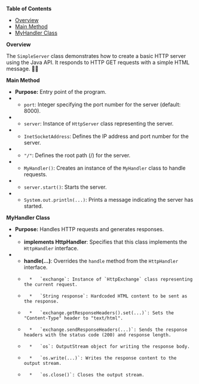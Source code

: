 **Table of Contents**

* [Overview](#overview)
* [Main Method](#main-method)
* [MyHandler Class](#myhandler-class)

**Overview**

The `SimpleServer` class demonstrates how to create a basic HTTP server using the Java API. It responds to HTTP GET requests with a simple HTML message. 🏃‍♀️

**Main Method**

*   **Purpose:** Entry point of the program.
*   *   `port`: Integer specifying the port number for the server (default: 8000).
*   *   `server`: Instance of `HttpServer` class representing the server.
*   *   `InetSocketAddress`: Defines the IP address and port number for the server.
*   *   `"/"`: Defines the root path (/) for the server.
*   *   `MyHandler()`: Creates an instance of the `MyHandler` class to handle requests.
*   *   `server.start()`: Starts the server.
*   *   `System.out.println(...)`: Prints a message indicating the server has started.

**MyHandler Class**

*   **Purpose:** Handles HTTP requests and generates responses.
*   *   **implements HttpHandler**: Specifies that this class implements the `HttpHandler` interface.
*   *   **handle(...)**: Overrides the `handle` method from the `HttpHandler` interface.
    *       *   `exchange`: Instance of `HttpExchange` class representing the current request.
    *       *   `String response`: Hardcoded HTML content to be sent as the response.
    *       *   `exchange.getResponseHeaders().set(...)`: Sets the "Content-Type" header to "text/html".
    *       *   `exchange.sendResponseHeaders(...)`: Sends the response headers with the status code (200) and response length.
    *       *   `os`: OutputStream object for writing the response body.
    *       *   `os.write(...)`: Writes the response content to the output stream.
    *       *   `os.close()`: Closes the output stream.